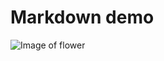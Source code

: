 # Markdown demo
![Image of flower](https://www.thewowstyle.com/wp-content/uploads/2015/03/2-flower-wallpaper.jpg)
